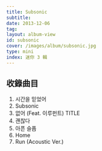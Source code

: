 ```yaml
---
title: Subsonic
subtitle:
date: 2013-12-06
tag:
layout: album-view
id: subsonic
cover: /images/album/subsonic.jpg
type: mini
index: 迷你 3 輯
---
```


## 收錄曲目

1. 시간을 믿었어
2. Subsonic
3. 없어 (Feat. 이루펀트) <span class="badge">TITLE</span>
4. 괜찮다
5. 아픈 슬픔
6. Home
7. Run (Acoustic Ver.)

